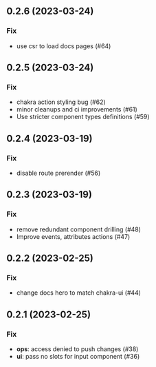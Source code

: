 ## 0.2.6 (2023-03-24)

### Fix

- use csr to load docs pages (#64)

## 0.2.5 (2023-03-24)

### Fix

- chakra action styling bug (#62)
- minor cleanups and ci improvements (#61)
- Use stricter component types definitions (#59)

## 0.2.4 (2023-03-19)

### Fix

- disable route prerender (#56)

## 0.2.3 (2023-03-19)

### Fix

- remove redundant component drilling (#48)
- Improve events, attributes actions (#47)

## 0.2.2 (2023-02-25)

### Fix

- change docs hero to match chakra-ui (#44)

## 0.2.1 (2023-02-25)

### Fix

- **ops**: access denied to push changes (#38)
- **ui**: pass no slots for input component (#36)
